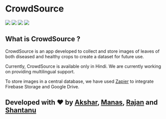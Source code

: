 # CrowdSource

![](https://img.shields.io/badge/-Flutter-blue?style=for-the-badge&logo=flutter) ![](https://img.shields.io/badge/-Firebase-orange?style=for-the-badge&logo=firebase)  ![](https://img.shields.io/badge/-Zapier-black?style=for-the-badge&logo=zapier) ![](https://img.shields.io/badge/IDE-Visual_Studio_Code-blue?style=for-the-badge&logo=visual-studio-code)

## What is CrowdSource ?

CrowdSource is an app developed to collect and store images of leaves of both diseased and healthy crops to create a dataset for future use.

Currently, CrowdSource is available only in Hindi.  We are currently working on providing multilingual support.

To store images in a central database, we have used [Zapier] to integrate Firebase Storage and Google Drive. 

## Developed with :heart: by [Akshar](https://github.com/aksharbarchha), [Manas](https://github.com/gandhiboys), [Rajan](https://github.com/mahanvyakti) and [Shantanu](https://github.com/shantanugodbole)

[//]: # (These are reference links used in the body of this note and get stripped out when the markdown processor does its job. There is no need to format nicely because it shouldn't be seen. Thanks SO - http://stackoverflow.com/questions/4823468/store-comments-in-markdown-syntax)
[Zapier]: <https://zapier.com/app/dashboard>
